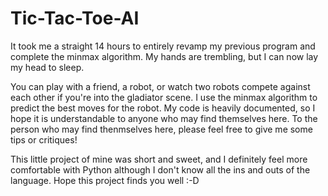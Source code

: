 # Tic-Tac-Toe-AI
It took me a straight 14 hours to entirely revamp my previous program and complete the minmax algorithm. My hands are trembling, but I can now lay my head to sleep.

You can play with a friend, a robot, or watch two robots compete against each other if you're into the gladiator scene.
I use the minmax algorithm to predict the best moves for the robot.
My code is heavily documented, so I hope it is understandable to anyone who may find themselves here.
To the person who may find thenmselves here, please feel free to give me some tips or critiques!

This little project of mine was short and sweet, and I definitely feel more comfortable with Python although I don't know all the ins and outs of the language.
Hope this project finds you well :-D
